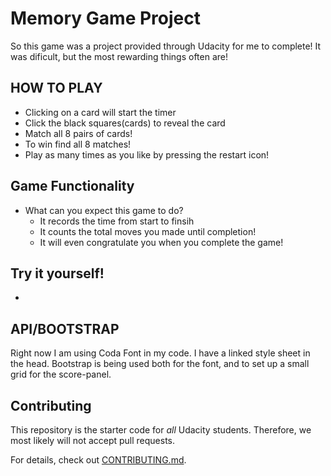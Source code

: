 # Memory Game Project

So this game was a project provided through Udacity for me to complete!  It was dificult, but 
the most rewarding things often are! 

## HOW TO PLAY

* Clicking on a card will start the timer
* Click the black squares(cards) to reveal the card
* Match all 8 pairs of cards!
* To win find all 8 matches!
* Play as many times as you like by pressing the restart icon!

## Game Functionality

* What can you expect this game to do?
    * It records the time from start to finsih
    * It counts the total moves you made until completion!
    * It will even congratulate you when you complete the game!

## Try it yourself!
* 

## API/BOOTSTRAP
Right now I am using Coda Font in my code.  I have a linked style sheet in the head.
Bootstrap is being used both for the font, and to set up a small grid for the score-panel.



## Contributing

This repository is the starter code for _all_ Udacity students. Therefore, we most likely will not accept pull requests.

For details, check out [CONTRIBUTING.md](CONTRIBUTING.md).
